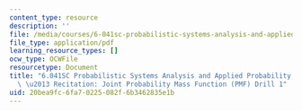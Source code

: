 ```yaml
---
content_type: resource
description: ''
file: /media/courses/6-041sc-probabilistic-systems-analysis-and-applied-probability-fall-2013/20bea9fc6fa70225082f6b3462835e1b_MIT6_041SCF13_Joint_PMF_Drill1_300k.pdf
file_type: application/pdf
learning_resource_types: []
ocw_type: OCWFile
resourcetype: Document
title: "6.041SC Probabilistic Systems Analysis and Applied Probability, Fall 2013Transcript\
  \ \u2013 Recitation: Joint Probability Mass Function (PMF) Drill 1"
uid: 20bea9fc-6fa7-0225-082f-6b3462835e1b
---
```

